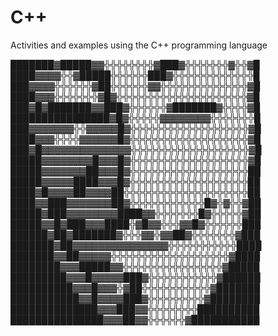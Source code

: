 # C++
Activities and examples using the C++ programming language

███████▓█████▓▓╬╬╬╬╬╬╬╬▓███▓╬╬╬╬╬╬╬▓╬╬▓█ 
████▓▓▓▓╬╬▓█████╬╬╬╬╬╬███▓╬╬╬╬╬╬╬╬╬╬╬╬╬█ 
███▓▓▓▓╬╬╬╬╬╬▓██╬╬╬╬╬╬▓▓╬╬╬╬╬╬╬╬╬╬╬╬╬╬▓█ 
████▓▓▓╬╬╬╬╬╬╬▓█▓╬╬╬╬╬╬╬╬╬╬╬╬╬╬╬╬╬╬╬╬╬▓█ 
███▓█▓███████▓▓███▓╬╬╬╬╬╬▓███████▓╬╬╬╬▓█ 
████████████████▓█▓╬╬╬╬╬▓▓▓▓▓▓▓▓╬╬╬╬╬╬╬█ 
███▓▓▓▓▓▓▓╬╬▓▓▓▓▓█▓╬╬╬╬╬╬╬╬╬╬╬╬╬╬╬╬╬╬╬▓█ 
████▓▓▓╬╬╬╬▓▓▓▓▓▓█▓╬╬╬╬╬╬╬╬╬╬╬╬╬╬╬╬╬╬╬▓█ 
███▓█▓▓▓▓▓▓▓▓▓▓▓▓▓▓╬╬╬╬╬╬╬╬╬╬╬╬╬╬╬╬╬╬╬▓█ 
█████▓▓▓▓▓▓▓▓█▓▓▓█▓╬╬╬╬╬╬╬╬╬╬╬╬╬╬╬╬╬╬╬▓█ 
█████▓▓▓▓▓▓▓██▓▓▓█▓╬╬╬╬╬╬╬╬╬╬╬╬╬╬╬╬╬╬╬██ 
█████▓▓▓▓▓████▓▓▓█▓╬╬╬╬╬╬╬╬╬╬╬╬╬╬╬╬╬╬╬██ 
████▓█▓▓▓▓██▓▓▓▓██╬╬╬╬╬╬╬╬╬╬╬╬╬╬╬╬╬╬╬╬██ 
████▓▓███▓▓▓▓▓▓▓██▓╬╬╬╬╬╬╬╬╬╬╬╬█▓╬▓╬╬▓██ 
█████▓███▓▓▓▓▓▓▓▓████▓▓╬╬╬╬╬╬╬█▓╬╬╬╬╬▓██ 
█████▓▓█▓███▓▓▓████╬▓█▓▓╬╬╬▓▓█▓╬╬╬╬╬╬███ 
██████▓██▓███████▓╬╬╬▓▓╬▓▓██▓╬╬╬╬╬╬╬▓███ 
███████▓██▓▓▓▓▓▓▓▓▓▓▓▓▓▓▓╬╬╬╬╬╬╬╬╬╬╬████ 
███████▓▓██▓▓▓▓▓╬╬╬╬╬╬╬╬╬╬╬╬╬╬╬╬╬╬╬▓████ 
████████▓▓▓█████▓▓╬╬╬╬╬╬╬╬╬╬╬╬╬╬╬╬▓█████ 
█████████▓▓▓█▓▓▓▓▓███▓╬╬╬╬╬╬╬╬╬╬╬▓██████ 
██████████▓▓▓█▓▓▓╬▓██╬╬╬╬╬╬╬╬╬╬╬▓███████ 
███████████▓▓█▓▓▓▓███▓╬╬╬╬╬╬╬╬╬▓████████ 
██████████████▓▓▓███▓▓╬╬╬╬╬╬╬╬██████████ 
███████████████▓▓▓██▓▓╬╬╬╬╬╬▓███████████

